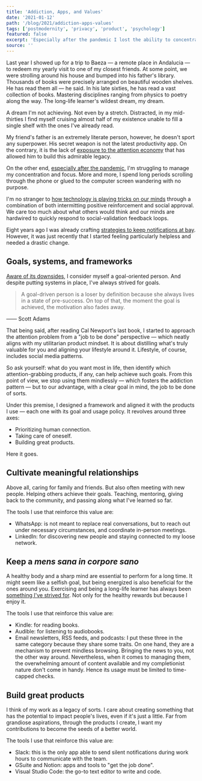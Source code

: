 ```yaml
---
title: 'Addiction, Apps, and Values'
date: '2021-01-12'
path: '/blog/2021/addiction-apps-values'
tags: ['postmodernity', 'privacy', 'product', 'psychology']
featured: false
excerpt: 'Especially after the pandemic I lost the ability to concentrate and focus. Addicted to these attention-grabbing products, I started to approach the problem differently: having a clear goal of what I want, then designing the usage policy for each service.'
source: ''
---
```


Last year I showed up for a trip to Baeza — a remote place in Andalucia — to redeem my yearly visit to one of my closest friends. At some point, we were strolling around his house and bumped into his father's library. Thousands of books were precisely arranged on beautiful wooden shelves. He has read them all — he said. In his late sixties, he has read a vast collection of books. Mastering disciplines ranging from physics to poetry along the way. The long-life learner's wildest dream, my dream.

A dream I'm not achieving. Not even by a stretch. Distracted, in my mid-thirties I find myself cruising almost half of my existence unable to fill a single shelf with the ones I've already read.

My friend's father is an extremely literate person, however, he doesn't sport any superpower. His secret weapon is not the latest productivity app. On the contrary, it is the lack of [exposure to the attention economy](/blog/2020/49) that has allowed him to build this admirable legacy.

On the other end, [especially after the pandemic](/blog/2020/pause), I'm struggling to manage my concentration and focus. More and more, I spend long periods scrolling through the phone or glued to the computer screen wandering with no purpose.

I'm no stranger to [how technology is playing tricks on our minds](/blog/2019/attention-deprived) through a combination of both intermitting positive reinforcement and social approval. We care too much about what others would think and our minds are hardwired to quickly respond to social-validation feedback loops.

Eight years ago I was already crafting [strategies to keep notifications at bay](/blog/2016/little-hacks). However, it was just recently that I started feeling particularly helpless and needed a drastic change.

## Goals, systems, and frameworks

[Aware of its downsides](/blog/2020/win-big), I consider myself a goal-oriented person. And despite putting systems in place, I've always strived for goals.

> A goal-driven person is a loser by definition because she always lives in a state of pre-success. On top of that, the moment the goal is achieved, the motivation also fades away.

—— Scott Adams

That being said, after reading Cal Newport's last book, I started to approach the attention problem from a "job to be done" perspective — which neatly aligns with my utilitarian product mindset. It is about distilling what's truly valuable for you and aligning your lifestyle around it. Lifestyle, of course, includes social media patterns.

So ask yourself: what do you want most in life, then identify which attention-grabbing products, if any, can help achieve such goals. From this point of view, we stop using them mindlessly — which fosters the addiction pattern — but to our advantage, with a clear goal in mind, the job to be done of sorts.

Under this premise, I designed a framework and aligned it with the products I use — each one with its goal and usage policy. It revolves around three axes:

- Prioritizing human connection.
- Taking care of oneself.
- Building great products.

Here it goes.

## Cultivate meaningful relationships

Above all, caring for family and friends. But also often meeting with new people. Helping others achieve their goals. Teaching, mentoring, giving back to the community, and passing along what I've learned so far.

The tools I use that reinforce this value are:

- WhatsApp: is not meant to replace real conversations, but to reach out under necessary circumstances, and coordinate in-person meetings.
- LinkedIn: for discovering new people and staying connected to my loose network.

## Keep a _mens sana in corpore sano_

A healthy body and a sharp mind are essential to perform for a long time. It might seem like a selfish goal, but being energized is also beneficial for the ones around you. Exercising and being a long-life learner has always been [something I've strived for](/blog/2018/broken-notes). Not only for the healthy rewards but because I enjoy it.

The tools I use that reinforce this value are:

- Kindle: for reading books.
- Audible: for listening to audiobooks.
- Email newsletters, RSS feeds, and podcasts: I put these three in the same category because they share some traits. On one hand, they are a mechanism to prevent mindless browsing. Bringing the news to you, not the other way around. Nevertheless, when it comes to managing them, the overwhelming amount of content available and my completionist nature don't come in handy. Hence its usage must be limited to time-capped checks.

## Build great products

I think of my work as a legacy of sorts. I care about creating something that has the potential to impact people's lives, even if it's just a little. Far from grandiose aspirations, through the products I create, I want my contributions to become the seeds of a better world.

The tools I use that reinforce this value are:

- Slack: this is the only app able to send silent notifications during work hours to communicate with the team.
- GSuite and Notion: apps and tools to "get the job done".
- Visual Studio Code: the go-to text editor to write and code.
